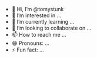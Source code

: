 - 👋 Hi, I’m @tomystunk
- 👀 I’m interested in ...
- 🌱 I’m currently learning ...
- 💞️ I’m looking to collaborate on ...
- 📫 How to reach me ...
- 😄 Pronouns: ...
- ⚡ Fun fact: ...

<!---
tomystunk/tomystunk is a ✨ special ✨ repository because its `README.md` (this file) appears on your GitHub profile.
You can click the Preview link to take a look at your changes.
--->
